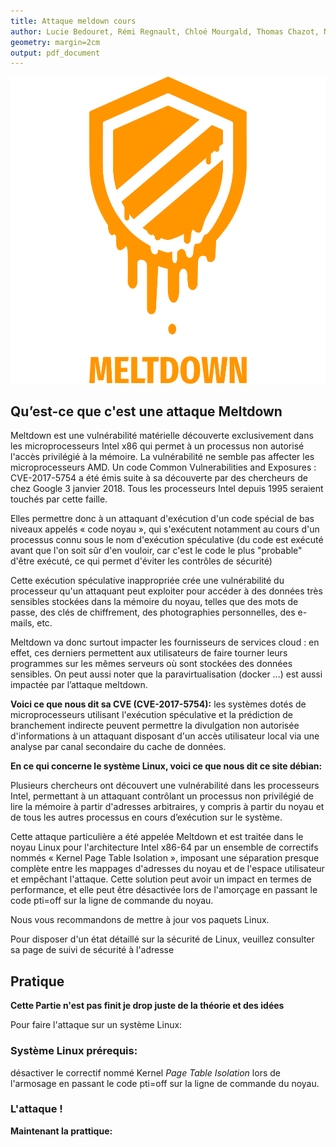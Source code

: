 ```yaml
---
title: Attaque meldown cours
author: Lucie Bedouret, Rémi Regnault, Chloé Mourgald, Thomas Chazot, Nathan Verdier
geometry: margin=2cm
output: pdf_document
---
```


![<img src="Images/Meltdown_icon.png" width="50"/>](Images/Meltdown_icon.png)

## Qu’est-ce que c'est une attaque Meltdown

Meltdown est une vulnérabilité matérielle découverte exclusivement dans les microprocesseurs Intel x86 qui permet à un processus non autorisé l'accès privilégié à la mémoire. La vulnérabilité ne semble pas affecter les microprocesseurs AMD. Un code Common Vulnerabilities and Exposures : CVE-2017-5754 a été émis suite à sa découverte par des chercheurs de chez Google 3 janvier 2018. Tous les processeurs Intel depuis 1995 seraient touchés par cette faille.

Elles permettre donc à un attaquant d'exécution d'un code spécial de bas niveaux appelés « code noyau », qui s'exécutent notamment au cours d'un processus connu sous le nom d'exécution spéculative (du code est exécuté avant que l'on soit sûr d'en vouloir, car c'est le code le plus "probable" d'être exécuté, ce qui permet d'éviter les contrôles de sécurité)

Cette exécution spéculative inappropriée crée une vulnérabilité du processeur qu'un attaquant peut exploiter pour accéder à des données très sensibles stockées dans la mémoire du noyau, telles que des mots de passe, des clés de chiffrement, des photographies personnelles, des e-mails, etc.

Meltdown va donc surtout impacter les fournisseurs de services cloud : en effet, ces derniers permettent aux utilisateurs de faire tourner leurs programmes sur les mêmes serveurs où sont stockées des données sensibles.
On peut aussi noter que la paravirtualisation (docker …) est aussi impactée par l’attaque meltdown.

**Voici ce que nous dit sa CVE (CVE-2017-5754):**
les systèmes dotés de microprocesseurs utilisant l'exécution spéculative et la prédiction de branchement indirecte peuvent permettre la divulgation non autorisée d'informations à un attaquant disposant d'un accès utilisateur local via une analyse par canal secondaire du cache de données.

**En ce qui concerne le système Linux, voici ce que nous dit ce site débian:**

Plusieurs chercheurs ont découvert une vulnérabilité dans les processeurs Intel, permettant à un attaquant contrôlant un processus non privilégié de lire la mémoire à partir d'adresses arbitraires, y compris à partir du noyau et de tous les autres processus en cours d’exécution sur le système.

Cette attaque particulière a été appelée Meltdown et est traitée dans le noyau Linux pour l'architecture Intel x86-64 par un ensemble de correctifs nommés « Kernel Page Table Isolation », imposant une séparation presque complète entre les mappages d'adresses du noyau et de l'espace utilisateur et empêchant l'attaque. Cette solution peut avoir un impact en termes de performance, et elle peut être désactivée lors de l'amorçage en passant le code pti=off sur la ligne de commande du noyau.

Nous vous recommandons de mettre à jour vos paquets Linux.

Pour disposer d'un état détaillé sur la sécurité de Linux, veuillez consulter sa page de suivi de sécurité à l'adresse

## Pratique 

**Cette Partie n'est pas finit je drop juste de la théorie et des idées**

Pour faire l'attaque sur un système Linux:

### Système Linux prérequis:
désactiver le correctif nommé Kernel *Page Table Isolation* lors de l'armosage en passant le code pti=off sur la ligne de commande du noyau.

### L'attaque !

**Maintenant la prattique:**


